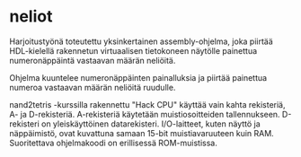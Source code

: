 # neliot

Harjoitustyönä toteutettu yksinkertainen assembly-ohjelma, joka piirtää HDL-kielellä rakennetun virtuaalisen tietokoneen näytölle painettua numeronäppäintä vastaavan määrän neliöitä.

Ohjelma kuuntelee numeronäppäinten painalluksia ja piirtää painettua numeroa vastaavan määrän neliöitä ruudulle.

nand2tetris -kurssilla rakennettu "Hack CPU" käyttää vain kahta rekisteriä, A- ja D-rekisteriä. A-rekisteriä käytetään muistiosoitteiden tallennukseen. D-rekisteri on yleiskäyttöinen datarekisteri. I/O-laitteet, kuten näyttö ja näppäimistö, ovat kuvattuna samaan 15-bit muistiavaruuteen kuin RAM. Suoritettava ohjelmakoodi on erillisessä ROM-muistissa.
